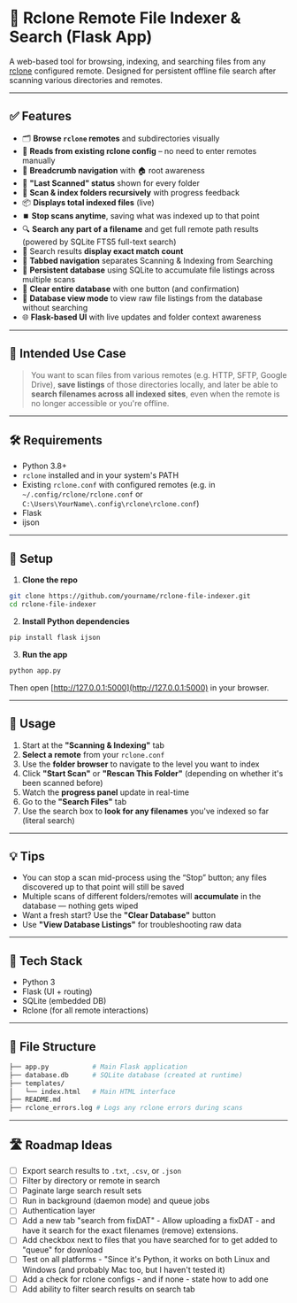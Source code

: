 # 📁 Rclone Remote File Indexer & Search (Flask App)

A web-based tool for browsing, indexing, and searching files from any [rclone](https://rclone.org/) configured remote. Designed for persistent offline file search after scanning various directories and remotes.

---

## ✅ Features

- 🗂 **Browse `rclone` remotes** and subdirectories visually
- 📡 **Reads from existing rclone config** – no need to enter remotes manually
- 🧭 **Breadcrumb navigation** with 🏠 root awareness
- 🧠 **"Last Scanned" status** shown for every folder
- 🔁 **Scan & index folders recursively** with progress feedback
- 📦 **Displays total indexed files** (live)
- ⏹️ **Stop scans anytime**, saving what was indexed up to that point
- 🔍 **Search any part of a filename** and get full remote path results (powered by SQLite FTS5 full-text search)
- 🔎 Search results **display exact match count**
- 🧭 **Tabbed navigation** separates Scanning & Indexing from Searching
- 💾 **Persistent database** using SQLite to accumulate file listings across multiple scans
- 🧹 **Clear entire database** with one button (and confirmation)
- 🧪 **Database view mode** to view raw file listings from the database without searching
- 🌐 **Flask-based UI** with live updates and folder context awareness

---

## 📌 Intended Use Case

> You want to scan files from various remotes (e.g. HTTP, SFTP, Google Drive), **save listings** of those directories locally, and later be able to **search filenames across all indexed sites**, even when the remote is no longer accessible or you're offline.

---

## 🛠 Requirements

- Python 3.8+
- `rclone` installed and in your system's PATH
- Existing `rclone.conf` with configured remotes (e.g. in `~/.config/rclone/rclone.conf` or `C:\Users\YourName\.config\rclone\rclone.conf`)
- Flask
- ijson

---

## 🔧 Setup

1. **Clone the repo**

```bash
git clone https://github.com/yourname/rclone-file-indexer.git
cd rclone-file-indexer
```

2. **Install Python dependencies**

```bash
pip install flask ijson
```

3. **Run the app**

```bash
python app.py
```

Then open [http://127.0.0.1:5000](http://127.0.0.1:5000) in your browser.

---

## 🚀 Usage

1. Start at the **"Scanning & Indexing"** tab
2. **Select a remote** from your `rclone.conf`
3. Use the **folder browser** to navigate to the level you want to index
4. Click **"Start Scan"** or **"Rescan This Folder"** (depending on whether it's been scanned before)
5. Watch the **progress panel** update in real-time
6. Go to the **"Search Files"** tab
7. Use the search box to **look for any filenames** you've indexed so far (literal search)

---

## 💡 Tips

- You can stop a scan mid-process using the “Stop” button; any files discovered up to that point will still be saved
- Multiple scans of different folders/remotes will **accumulate** in the database — nothing gets wiped
- Want a fresh start? Use the **"Clear Database"** button
- Use **"View Database Listings"** for troubleshooting raw data

---

## 🧱 Tech Stack

- Python 3
- Flask (UI + routing)
- SQLite (embedded DB)
- Rclone (for all remote interactions)

---

## 📂 File Structure

```bash
├── app.py           # Main Flask application
├── database.db      # SQLite database (created at runtime)
├── templates/
│   └── index.html   # Main HTML interface
├── README.md
├── rclone_errors.log # Logs any rclone errors during scans
```

---

## 🛣 Roadmap Ideas

- [ ] Export search results to `.txt`, `.csv`, or `.json`
- [ ] Filter by directory or remote in search
- [ ] Paginate large search result sets
- [ ] Run in background (daemon mode) and queue jobs
- [ ] Authentication layer
- [ ] Add a new tab "search from fixDAT" - Allow uploading a fixDAT - and have it search for the exact filenames (remove) extensions.
- [ ] Add checkbox next to files that you have searched for to get added to "queue" for download
- [ ] Test on all platforms - "Since it's Python, it works on both Linux and Windows (and probably Mac too, but I haven't tested it)
- [ ] Add a check for rclone configs - and if none - state how to add one
- [ ] Add ability to filter search results on search tab

